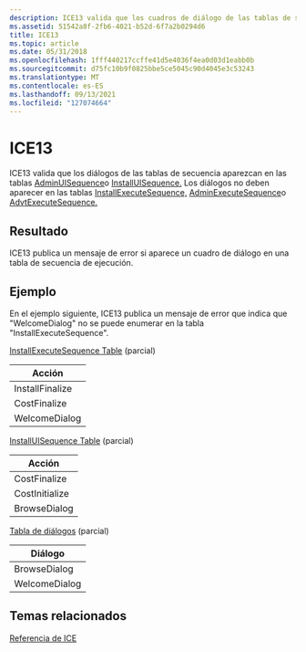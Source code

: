 ```yaml
---
description: ICE13 valida que los cuadros de diálogo de las tablas de secuencia aparezcan en las tablas AdminUISequence o InstallUISequence. Los diálogos no deben aparecer en las tablas InstallExecuteSequence, AdminExecuteSequence o AdvtExecuteSequence.
ms.assetid: 51542a8f-2fb6-4021-b52d-6f7a2b0294d6
title: ICE13
ms.topic: article
ms.date: 05/31/2018
ms.openlocfilehash: 1fff440217ccffe41d5e4036f4ea0d03d1eabb0b
ms.sourcegitcommit: d75fc10b9f0825bbe5ce5045c90d4045e3c53243
ms.translationtype: MT
ms.contentlocale: es-ES
ms.lasthandoff: 09/13/2021
ms.locfileid: "127074664"
---
```

# <a name="ice13"></a>ICE13

ICE13 valida que los diálogos de las tablas de secuencia aparezcan en las tablas [AdminUISequence](adminuisequence-table.md)o [InstallUISequence.](installuisequence-table.md) Los diálogos no deben aparecer en las tablas [InstallExecuteSequence,](installexecutesequence-table.md) [AdminExecuteSequence](adminexecutesequence-table.md)o [AdvtExecuteSequence.](advtexecutesequence-table.md)

## <a name="result"></a>Resultado

ICE13 publica un mensaje de error si aparece un cuadro de diálogo en una tabla de secuencia de ejecución.

## <a name="example"></a>Ejemplo

En el ejemplo siguiente, ICE13 publica un mensaje de error que indica que "WelcomeDialog" no se puede enumerar en la tabla "InstallExecuteSequence".

[InstallExecuteSequence Table](installexecutesequence-table.md) (parcial)



| Acción          |
|-----------------|
| InstallFinalize |
| CostFinalize    |
| WelcomeDialog   |



 

[InstallUISequence Table](installuisequence-table.md) (parcial)



| Acción         |
|----------------|
| CostFinalize   |
| CostInitialize |
| BrowseDialog   |



 

[Tabla de diálogos](dialog-table.md) (parcial)



| Diálogo        |
|---------------|
| BrowseDialog  |
| WelcomeDialog |



 

## <a name="related-topics"></a>Temas relacionados

<dl> <dt>

[Referencia de ICE](ice-reference.md)
</dt> </dl>

 

 




